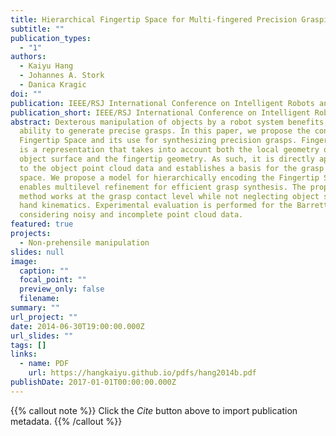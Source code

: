 ```yaml
---
title: Hierarchical Fingertip Space for Multi-fingered Precision Grasping
subtitle: ""
publication_types:
  - "1"
authors:
  - Kaiyu Hang
  - Johannes A. Stork
  - Danica Kragic
doi: ""
publication: IEEE/RSJ International Conference on Intelligent Robots and Systems (IROS)
publication_short: IEEE/RSJ International Conference on Intelligent Robots and Systems (IROS)
abstract: Dexterous manipulation of objects by a robot system benefits from the
  ability to generate precise grasps. In this paper, we propose the concept of
  Fingertip Space and its use for synthesizing precision grasps. Fingertip Space
  is a representation that takes into account both the local geometry of the
  object surface and the fingertip geometry. As such, it is directly applicable
  to the object point cloud data and establishes a basis for the grasp search
  space. We propose a model for hierarchically encoding the Fingertip Space that
  enables multilevel refinement for efficient grasp synthesis. The proposed
  method works at the grasp contact level while not neglecting object shape or
  hand kinematics. Experimental evaluation is performed for the Barrett hand,
  considering noisy and incomplete point cloud data.
featured: true
projects:
  - Non-prehensile manipulation
slides: null
image:
  caption: ""
  focal_point: ""
  preview_only: false
  filename: 
summary: ""
url_project: ""
date: 2014-06-30T19:00:00.000Z
url_slides: ""
tags: []
links:
  - name: PDF
    url: https://hangkaiyu.github.io/pdfs/hang2014b.pdf
publishDate: 2017-01-01T00:00:00.000Z
---
```


{{% callout note %}}
Click the _Cite_ button above to import publication metadata.
{{% /callout %}}


